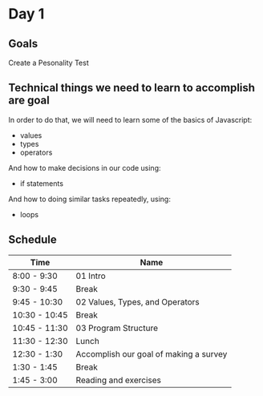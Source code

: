 # Day 1

## Goals

Create a Pesonality Test

## Technical things we need to learn to accomplish are goal

In order to do that, we will need to learn some of the basics of Javascript:

-   values
-   types
-   operators

And how to make decisions in our code using:

-   if statements

And how to doing similar tasks repeatedly, using:

-   loops

## Schedule

| Time          | Name                                   |
| ------------- | -------------------------------------- |
| 8:00 - 9:30   | 01 Intro                               |
| 9:30 - 9:45   | Break                                  |
| 9:45 - 10:30  | 02 Values, Types, and Operators        |
| 10:30 - 10:45 | Break                                  |
| 10:45 - 11:30 | 03 Program Structure                   |
| 11:30 - 12:30 | Lunch                                  |
| 12:30 - 1:30  | Accomplish our goal of making a survey |
| 1:30 - 1:45   | Break                                  |
| 1:45 - 3:00   | Reading and exercises                  |
